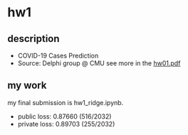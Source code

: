 # hw1
## description
- COVID-19 Cases Prediction
- Source: Delphi group @ CMU
see more in the [hw01.pdf](hw01.pdf)

## my work
my final submission is hw1_ridge.ipynb.
- public loss: 0.87660 (516/2032)
- private loss: 0.89703 (255/2032)